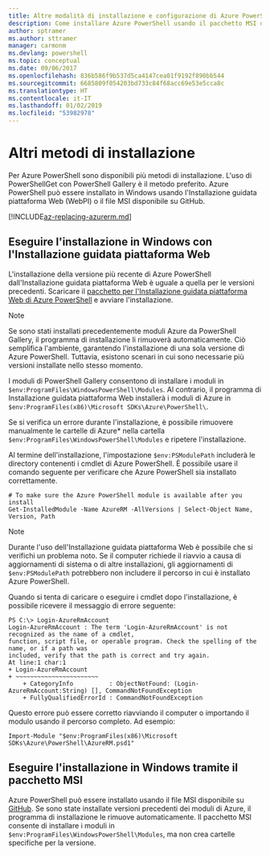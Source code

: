 ```yaml
---
title: Altre modalità di installazione e configurazione di Azure PowerShell | Microsoft Docs
description: Come installare Azure PowerShell usando il pacchetto MSI o l'Installazione guidata piattaforma Web.
author: sptramer
ms.author: sttramer
manager: carmonm
ms.devlang: powershell
ms.topic: conceptual
ms.date: 09/06/2017
ms.openlocfilehash: 836b586f9b537d5ca4147cea01f9192f890bb544
ms.sourcegitcommit: 6685809f054203bd733c84f68acc69e53e5cca8c
ms.translationtype: HT
ms.contentlocale: it-IT
ms.lasthandoff: 01/02/2019
ms.locfileid: "53982978"
---
```

# <a name="other-installation-methods"></a>Altri metodi di installazione

Per Azure PowerShell sono disponibili più metodi di installazione. L'uso di PowerShellGet con PowerShell Gallery è il metodo preferito. Azure PowerShell può essere installato in Windows usando l'Installazione guidata piattaforma Web (WebPI) o il file MSI disponibile su GitHub.

[!INCLUDE[az-replacing-azurerm.md](../includes/az-replacing-azurerm.md)]

## <a name="install-on-windows-using-the-web-platform-installer"></a>Eseguire l'installazione in Windows con l'Installazione guidata piattaforma Web

L'installazione della versione più recente di Azure PowerShell dall'Installazione guidata piattaforma Web è uguale a quella per le versioni precedenti.
Scaricare il [pacchetto per l'Installazione guidata piattaforma Web di Azure PowerShell](http://aka.ms/webpi-azps) e avviare l'installazione.

> [!NOTE]
> Se sono stati installati precedentemente moduli Azure da PowerShell Gallery, il programma di installazione li rimuoverà automaticamente. Ciò semplifica l'ambiente, garantendo l'installazione di una sola versione di Azure PowerShell. Tuttavia, esistono scenari in cui sono necessarie più versioni installate nello stesso momento.
>
> I moduli di PowerShell Gallery consentono di installare i moduli in `$env:ProgramFiles\WindowsPowerShell\Modules`. Al contrario, il programma di Installazione guidata piattaforma Web installerà i moduli di Azure in `$env:ProgramFiles(x86)\Microsoft SDKs\Azure\PowerShell\`.
>
> Se si verifica un errore durante l'installazione, è possibile rimuovere manualmente le cartelle di Azure* nella cartella `$env:ProgramFiles\WindowsPowerShell\Modules` e ripetere l'installazione.

Al termine dell'installazione, l'impostazione `$env:PSModulePath` includerà le directory contenenti i cmdlet di Azure PowerShell. È possibile usare il comando seguente per verificare che Azure PowerShell sia installato correttamente.

```powershell-interactive
# To make sure the Azure PowerShell module is available after you install
Get-InstalledModule -Name AzureRM -AllVersions | Select-Object Name, Version, Path
```

> [!NOTE]
> Durante l'uso dell'Installazione guidata piattaforma Web è possibile che si verifichi un problema noto. Se il computer richiede il riavvio a causa di aggiornamenti di sistema o di altre installazioni, gli aggiornamenti di `$env:PSModulePath` potrebbero non includere il percorso in cui è installato Azure PowerShell.

Quando si tenta di caricare o eseguire i cmdlet dopo l'installazione, è possibile ricevere il messaggio di errore seguente:

```output
PS C:\> Login-AzureRmAccount
Login-AzureRmAccount : The term 'Login-AzureRmAccount' is not recognized as the name of a cmdlet,
function, script file, or operable program. Check the spelling of the name, or if a path was
included, verify that the path is correct and try again.
At line:1 char:1
+ Login-AzureRmAccount
+ ~~~~~~~~~~~~~~~~~~~~~~~
    + CategoryInfo          : ObjectNotFound: (Login-AzureRmAccount:String) [], CommandNotFoundException
    + FullyQualifiedErrorId : CommandNotFoundException
```

Questo errore può essere corretto riavviando il computer o importando il modulo usando il percorso completo. Ad esempio: 

```powershell-interactive
Import-Module "$env:ProgramFiles(x86)\Microsoft SDKs\Azure\PowerShell\AzureRM.psd1"
```

## <a name="install-on-windows-using-the-msi-package"></a>Eseguire l'installazione in Windows tramite il pacchetto MSI

Azure PowerShell può essere installato usando il file MSI disponibile su [GitHub](https://github.com/Azure/azure-powershell/releases/latest). Se sono state installate versioni precedenti dei moduli di Azure, il programma di installazione le rimuove automaticamente. Il pacchetto MSI consente di installare i moduli in `$env:ProgramFiles\WindowsPowerShell\Modules`, ma non crea cartelle specifiche per la versione.

